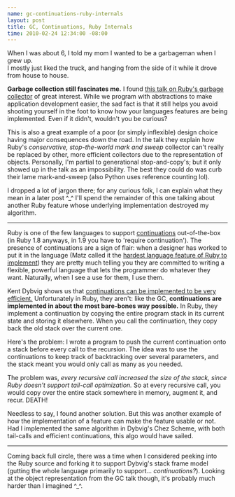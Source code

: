```yaml
--- 
name: gc-continuations-ruby-internals
layout: post
title: GC, Continuations, Ruby Internals
time: 2010-02-24 12:34:00 -08:00
---
```

When I was about 6, I told my mom I wanted to be a garbageman when I grew up.  
I mostly just liked the truck, and hanging from the side  of it while it drove
from house to house.

**Garbage collection still fascinates me.** I found [this talk on Ruby's
garbage collector][1] of great interest. While we program with abstractions to
make application development easier, the sad fact is that it still helps you
avoid shooting yourself in the foot to know how your languages features are
being implemented. Even if it didn't, wouldn't you be curious?

This is also a great example of a poor (or simply inflexible) design choice
having major consequences down the road. In the talk they explain how Ruby's
_conservative, stop-the-world mark and sweep_ collector can't really be
replaced by other, more efficient collectors due to the representation of
objects. Personally, I'm partial to generational stop-and-copy's; but it only
showed up in the talk as an impossibility. The best they could do was curb
their lame mark-and-sweep (also Python uses reference counting lol).

I dropped a lot of jargon there; for any curious folk, I can explain what they
mean in a later post ^_^ I'll spend the remainder of this one talking about
another Ruby feature whose underlying implementation destroyed my algorithm.

---

Ruby is one of the few languages to support [continuations][2] out-of-the-box
(in Ruby 1.8 anyways, in 1.9 you have to 'require continuation'). The presence
of continuations are a sign of flair: when a designer has worked to put it in
the language (Matz called it the [hardest language feature of Ruby to
implement][3]) they are pretty much telling you they are committed to writing
a flexible, powerful language that lets the programmer do whatever they want.
Naturally, when I see a use for them, I use them.

Kent Dybvig shows us that [continuations can be implemented to be very
efficient.][4] Unfortunately in Ruby, they aren't: like the GC,
**continuations are implemented in about the most bare-bones way possible.**
In Ruby, they implement a continuation by copying the entire program stack in
its current state and storing it elsewhere. When you call the continuation,
they copy back the old stack over the current one.

Here's the problem: I wrote a program to push the current continuation onto a
stack before every call to the recursion. The idea was to use the
continuations to keep track of backtracking over several parameters, and the
stack meant you would only call as many as you needed.

The problem was, _every recursive call increased the size of the stack, since
Ruby doesn't support tail-call optimization._ So at every recursive call, you
would copy over the entire stack somewhere in memory, augment it, and recur.
DEATH!

Needless to say, I found another solution. But this was another example of how
the implementation of a feature can make the feature usable or not. Had I
implemented the same algorithm in Dybvig's Chez Scheme, with both tail-calls
and efficient continuations, this algo would have sailed.

---

Coming back full circle, there was a time when I considered peeking into the
Ruby source and forking it to support Dybvig's stack frame model (gutting the
whole language primarily to support... _continuations?_). Looking at the
object representation from the GC talk though, it's probably much harder than
I imagined ^_^.


   [1]: http://timetobleed.com/garbage-collection-slides-from-la-ruby-conference/

   [2]: http://en.wikipedia.org/wiki/Continuation

   [3]: http://www.infoq.com/interviews/yukihiro-matz-language-design

   [4]: http://lambda-the-ultimate.org/node/3527
